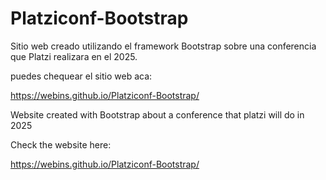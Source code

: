 # Platziconf-Bootstrap

Sitio web creado utilizando el framework Bootstrap sobre una conferencia que Platzi realizara en el 2025.

puedes chequear el sitio web aca: 

https://webins.github.io/Platziconf-Bootstrap/

Website created with Bootstrap about a conference that platzi will do in 2025

Check the website here: 

https://webins.github.io/Platziconf-Bootstrap/
